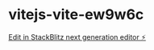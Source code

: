 # vitejs-vite-ew9w6c

[Edit in StackBlitz next generation editor ⚡️](https://stackblitz.com/~/github.com/Barbiedream17/vitejs-vite-ew9w6c)